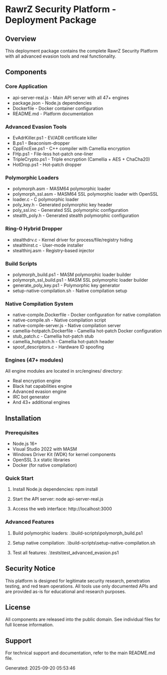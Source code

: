 ﻿# RawrZ Security Platform - Deployment Package

## Overview
This deployment package contains the complete RawrZ Security Platform with all advanced evasion tools and real functionality.

## Components

### Core Application
- api-server-real.js - Main API server with all 47+ engines
- package.json - Node.js dependencies
- Dockerfile - Docker container configuration
- README.md - Platform documentation

### Advanced Evasion Tools
- EvAdrKiller.ps1 - EV/ADR certificate killer
- B.ps1 - Beaconism-dropper
- CppEncExe.ps1 - C++ compiler with Camellia encryption
- FHp.ps1 - File-less hot-patch one-liner
- TripleCrypto.ps1 - Triple encryption (Camellia + AES + ChaCha20)
- HotDrop.ps1 - Hot-patch dropper

### Polymorphic Loaders
- polymorph.asm - MASM64 polymorphic loader
- polymorph_ssl.asm - MASM64 SSL polymorphic loader with OpenSSL
- loader.c - C polymorphic loader
- poly_key.h - Generated polymorphic key header
- poly_ssl.inc - Generated SSL polymorphic configuration
- stealth_poly.h - Generated stealth polymorphic configuration

### Ring-0 Hybrid Dropper
- stealthdrv.c - Kernel driver for process/file/registry hiding
- stealthinst.c - User-mode installer
- stealthinj.asm - Registry-based injector

### Build Scripts
- polymorph_build.ps1 - MASM polymorphic loader builder
- polymorph_ssl_build.ps1 - MASM SSL polymorphic loader builder
- generate_poly_key.ps1 - Polymorphic key generator
- setup-native-compilation.sh - Native compilation setup

### Native Compilation System
- native-compile.Dockerfile - Docker configuration for native compilation
- native-compile.sh - Native compilation script
- native-compile-server.js - Native compilation server
- camellia-hotpatch.Dockerfile - Camellia hot-patch Docker configuration
- stub_patch.c - Camellia hot-patch stub
- camellia_hotpatch.h - Camellia hot-patch header
- spoof_descriptors.c - Hardware ID spoofing

### Engines (47+ modules)
All engine modules are located in src/engines/ directory:
- Real encryption engine
- Black hat capabilities engine
- Advanced evasion engine
- IRC bot generator
- And 43+ additional engines

## Installation

### Prerequisites
- Node.js 16+
- Visual Studio 2022 with MASM
- Windows Driver Kit (WDK) for kernel components
- OpenSSL 3.x static libraries
- Docker (for native compilation)

### Quick Start
1. Install Node.js dependencies:
   npm install

2. Start the API server:
   node api-server-real.js

3. Access the web interface:
   http://localhost:3000

### Advanced Features
1. Build polymorphic loaders:
   .\build-scripts\polymorph_build.ps1

2. Setup native compilation:
   .\build-scripts\setup-native-compilation.sh

3. Test all features:
   .\tests\test_advanced_evasion.ps1

## Security Notice
This platform is designed for legitimate security research, penetration testing, and red team operations. All tools use only documented APIs and are provided as-is for educational and research purposes.

## License
All components are released into the public domain. See individual files for full license information.

## Support
For technical support and documentation, refer to the main README.md file.

Generated: 2025-09-20 05:53:46
